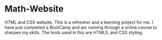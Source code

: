 # Math-Website
HTML and CSS website. This is a refresher and a learning project for me. I have just completed a BootCamp and am running through a online course to sharpen my skills. The tools used in this are HTML5, and CSS styling. 
